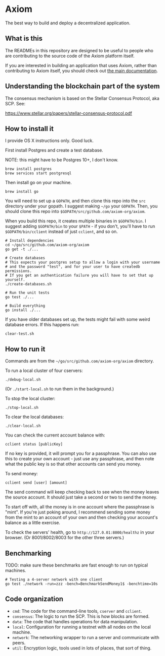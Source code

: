 # Axiom
The best way to build and deploy a decentralized application.

## What is this

The READMEs in this repository are designed to be useful to people who are contributing
to the source code of the Axiom platform itself.

If you are interested in building an application that uses Axiom, rather than contributing
to Axiom itself, you should check out [the main documentation](https://axiom.org/docs).

## Understanding the blockchain part of the system

The consensus mechanism is based on the Stellar Consensus Protocol,
aka SCP. See:

https://www.stellar.org/papers/stellar-consensus-protocol.pdf 

## How to install it

I provide OS X instructions only. Good luck.

First install Postgres and create a test database.

NOTE: this might have to be Postgres 10+, I don't know.

```
brew install postgres
brew services start postgresql
```

Then install go on your machine.

```
brew install go
```

You will need to set up a `GOPATH`, and then clone this repo into the `src`
directory under your gopath. I suggest making `~/go` your `GOPATH`. Then, you
should clone this repo into `$GOPATH/src/github.com/axiom-org/axiom`.

When you build this repo, it creates multiple binaries in `$GOPATH/bin`.
I suggest adding `$GOPATH/bin` to your `$PATH` - if you don't, you'll have to run
`$GOPATH/bin/cclient` instead of just `cclient`, and so on.

```
# Install dependencies
cd ~/go/src/github.com/axiom-org/axiom
go get -t ./...

# Create databases
# This expects your postgres setup to allow a login with your username
# and the password "test", and for your user to have createdb permissions.
# If you get an authentication failure you will have to set that up yourself.
./create-databases.sh

# Run the unit tests
go test ./...

# Build everything
go install ./...
```

If you have older databases set up, the tests might fail with some weird database errors. If this happens run:

```
clear-test.sh
```

## How to run it

Commands are from the `~/go/src/github.com/axiom-org/axiom` directory.

To run a local cluster of four cservers:

```
./debug-local.sh
```

(Or `./start-local.sh` to run them in the background.)

To stop the local cluster:

```
./stop-local.sh
```

To clear the local databases:

```
./clear-local.sh
```

You can check the current account balance with:

```
cclient status [publicKey]
```

If no key is provided, it will prompt you for a passphrase. You can also
use this to create your own account - just use any passphrase, and then
note what the public key is so that other accounts can send you money.

To send money:

```
cclient send [user] [amount]
```

The send command will keep checking back to see when the money leaves the source
account. It should just take a second or two to send the money.

To start off with, all the money is in one account where the passphrase is "mint".
If you're just poking around, I recommend sending some money from the mint
to an account of your own and then checking your account's balance as a little
exercise.

To check the servers' health, go to `http://127.0.01:8000/healthz` in your browser. (Or 8001/8002/8003 for the other three servers.)

## Benchmarking

TODO: make sure these benchmarks are fast enough to run on typical machines.

```
# Testing a 4-server network with one client
go test ./network -run=zzz -bench=BenchmarkSendMoney1$ -benchtime=10s
```

## Code organization

* `cmd`: The code for the command-line tools, `cserver` and `cclient`.
* `consensus`: The logic to run the SCP. This is how blocks are formed.
* `data`: The code that handles operations for data manipulation.
* `local`: Configuration for running a testnet with all nodes on the local machine.
* `network`: The networking wrapper to run a server and communicate with peers.
* `util`: Encryption logic, tools used in lots of places, that sort of thing.
